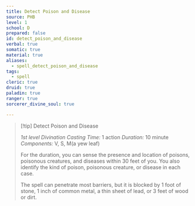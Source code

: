 ```yaml
---
title: Detect Poison and Disease
source: PHB
level: 1
school: D
prepared: false
id: detect_poison_and_disease
verbal: true
somatic: true
material: true
aliases:
  - spell_detect_poison_and_disease
tags:
  - spell
cleric: true
druid: true
paladin: true
ranger: true
sorcerer_divine_soul: true

---
```

>[!tip] Detect Poison and Disease
>
> *1st level Divination*
> *Casting Time:* 1 action
> *Duration:* 10 minute
> *Components:* V, S, M(a yew leaf)
>
>For the duration, you can sense the presence and location of poisons, poisonous creatures, and diseases within 30 feet of you. You also identify the kind of poison, poisonous creature, or disease in each case.
>
>The spell can penetrate most barriers, but it is blocked by 1 foot of stone, 1 inch of common metal, a thin sheet of lead, or 3 feet of wood or dirt.
>

